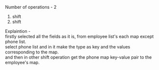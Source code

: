 Number of operations - 2
1. shift
2. shift

Explaintion -                                                     
firstly selected all the fields as it is, from employee list's each map except phone list.                                            
select phone list and in it make the type as key and the values corresponding to the map.                                                
and then in other shift operation get the phone map key-value pair to the employee's map.                                             